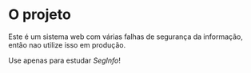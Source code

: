 # O projeto 

Este é um sistema web com várias falhas de segurança da informação, então nao utilize isso em produção.

Use apenas para estudar *SegInfo*!